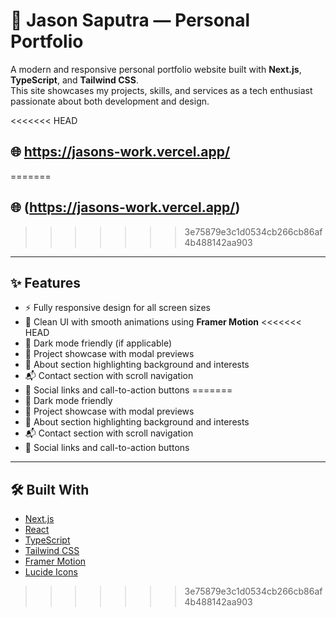 # 🚀 Jason Saputra — Personal Portfolio

A modern and responsive personal portfolio website built with **Next.js**, **TypeScript**, and **Tailwind CSS**.  
This site showcases my projects, skills, and services as a tech enthusiast passionate about both development and design.

<<<<<<< HEAD
## 🌐 https://jasons-work.vercel.app/
=======
## 🌐 (https://jasons-work.vercel.app/)
>>>>>>> 3e75879e3c1d0534cb266cb86af4b488142aa903

---

## ✨ Features

- ⚡ Fully responsive design for all screen sizes
- 🎨 Clean UI with smooth animations using **Framer Motion**
<<<<<<< HEAD
- 🌙 Dark mode friendly (if applicable)
- 💼 Project showcase with modal previews
- 📇 About section highlighting background and interests
- 📬 Contact section with scroll navigation
- 🔗 Social links and call-to-action buttons
=======
- 🌙 Dark mode friendly
- 💼 Project showcase with modal previews
- 📇 About section highlighting background and interests
- 📬 Contact section with scroll navigation
- 🔗 Social links and call-to-action buttons

---

## 🛠️ Built With

- [Next.js](https://nextjs.org/)
- [React](https://react.dev/)
- [TypeScript](https://www.typescriptlang.org/)
- [Tailwind CSS](https://tailwindcss.com/)
- [Framer Motion](https://www.framer.com/motion/)
- [Lucide Icons](https://lucide.dev/)
>>>>>>> 3e75879e3c1d0534cb266cb86af4b488142aa903
